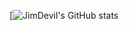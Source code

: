 
[![JimDevil's GitHub stats](https://github-profile-summary-cards.vercel.app/api/cards/profile-details?username=JimDevil&show_icons=true&theme=merko)
